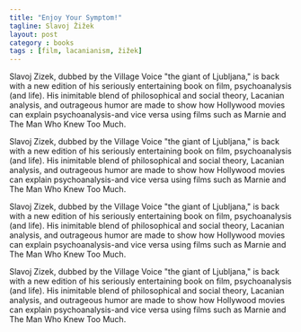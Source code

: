 ```yaml
---
title: "Enjoy Your Symptom!"
tagline: Slavoj Žižek
layout: post
category : books
tags : [film, lacanianism, žižek]
---
```

Slavoj Zizek, dubbed by the Village Voice "the giant of Ljubljana," is back with a new edition of his seriously entertaining book on film, psychoanalysis (and life). His inimitable blend of philosophical and social theory, Lacanian analysis, and outrageous humor are made to show how Hollywood movies can explain psychoanalysis-and vice versa using films such as Marnie and The Man Who Knew Too Much.  

Slavoj Zizek, dubbed by the Village Voice "the giant of Ljubljana," is back with a new edition of his seriously entertaining book on film, psychoanalysis (and life). His inimitable blend of philosophical and social theory, Lacanian analysis, and outrageous humor are made to show how Hollywood movies can explain psychoanalysis-and vice versa using films such as Marnie and The Man Who Knew Too Much.  

Slavoj Zizek, dubbed by the Village Voice "the giant of Ljubljana," is back with a new edition of his seriously entertaining book on film, psychoanalysis (and life). His inimitable blend of philosophical and social theory, Lacanian analysis, and outrageous humor are made to show how Hollywood movies can explain psychoanalysis-and vice versa using films such as Marnie and The Man Who Knew Too Much.  

Slavoj Zizek, dubbed by the Village Voice "the giant of Ljubljana," is back with a new edition of his seriously entertaining book on film, psychoanalysis (and life). His inimitable blend of philosophical and social theory, Lacanian analysis, and outrageous humor are made to show how Hollywood movies can explain psychoanalysis-and vice versa using films such as Marnie and The Man Who Knew Too Much.  
